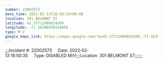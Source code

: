 ```yaml
---
number: 22002573
date_time: 2022-02-13T18:50:35+00:00
location: 301 BELMONT ST
latitude: 42.37712980824389
longitude: -71.16390559410858
type: M V
google_maps_link: https://maps.google.com/?q=42.37712980824389,-71.16390559410858
---
```


;;;Incident #: 22002573     Date: 2022‐02‐13 18:50:35     Type: DISABLED M/V;;;Location: 301 BELMONT ST;;;;;;
